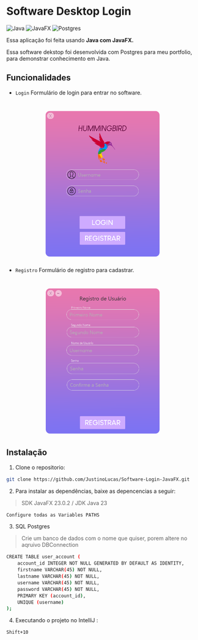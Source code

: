 # Software Desktop Login 

![Java](https://img.shields.io/badge/java-%23ED8B00.svg?style=for-the-badge&logo=openjdk&logoColor=white)
![JavaFX](https://img.shields.io/badge/javafx-%23FF0000.svg?style=for-the-badge&logo=javafx&logoColor=white)
![Postgres](https://img.shields.io/badge/postgres-%23316192.svg?style=for-the-badge&logo=postgresql&logoColor=white)

Essa aplicação foi feita usando **Java com JavaFX.**

Essa software dekstop foi desenvolvida com Postgres para meu portfolio, para demonstrar conhecimento em Java.

## Funcionalidades



- `Login` Formulário de login para entrar no software.
<h1 align="center">
    <img src="./public/imageGit1.png" width="300"/>
</h1>

- `Registro` Formulário de registro para cadastrar.
<h1 align="center">
    <img src="./public/imageGit2.png" width="300"/>
</h1>



## Instalação

1. Clone o repositorio:

```bash
git clone https://github.com/JustinoLucas/Software-Login-JavaFX.git
```

2. Para instalar as dependências, baixe as depencencias a seguir:

>SDK JavaFX 23.0.2 /
>JDK Java 23

```bash
Configure todas as Variables PATHS
```

3. SQL Postgres
>Crie um banco de dados com o nome que quiser, porem altere no aqruivo DBConnection
```bash
CREATE TABLE user_account (
    account_id INTEGER NOT NULL GENERATED BY DEFAULT AS IDENTITY,
    firstname VARCHAR(45) NOT NULL,
    lastname VARCHAR(45) NOT NULL,
    username VARCHAR(45) NOT NULL,
    password VARCHAR(45) NOT NULL,
    PRIMARY KEY (account_id),
    UNIQUE (username)
);
```
4. Executando o projeto no IntelliJ :
```bash
Shift+10
```